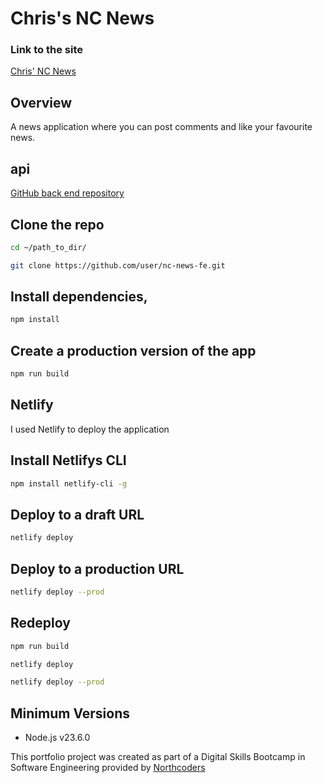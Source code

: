 # Chris's NC News
### Link to the site
[Chris' NC News](https://chris-nc-news.netlify.app/)

## Overview

A news application where you can post comments and like your favourite news.

## api

[GitHub back end repository](https://github.com/cntencra/nc-news-be)

## Clone the repo
```bash
cd ~/path_to_dir/

git clone https://github.com/user/nc-news-fe.git
``` 
## Install dependencies, 
```bash
npm install
```

## Create a production version of the app
```bash
npm run build
```

## Netlify
I used Netlify to deploy the application

## Install Netlifys CLI
```bash
npm install netlify-cli -g
```

## Deploy to a draft URL
```bash
netlify deploy
```

## Deploy to a production URL
```bash
netlify deploy --prod
```

## Redeploy 
```bash
npm run build

netlify deploy

netlify deploy --prod
```
## Minimum Versions

- Node.js v23.6.0



This portfolio project was created as part of a Digital Skills Bootcamp in Software Engineering provided by [Northcoders](https://northcoders.com/)
